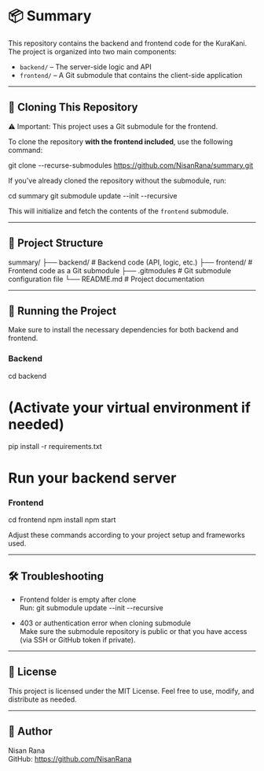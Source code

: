 # 📦 Summary

This repository contains the backend and frontend code for the KuraKani. The project is organized into two main components:

- `backend/` – The server-side logic and API
- `frontend/` – A Git submodule that contains the client-side application

---

## 🚀 Cloning This Repository

⚠️ Important: This project uses a Git submodule for the frontend.

To clone the repository **with the frontend included**, use the following command:

git clone --recurse-submodules https://github.com/NisanRana/summary.git

If you've already cloned the repository without the submodule, run:

cd summary
git submodule update --init --recursive

This will initialize and fetch the contents of the `frontend` submodule.

---

## 📁 Project Structure

summary/
├── backend/          # Backend code (API, logic, etc.)
├── frontend/         # Frontend code as a Git submodule
├── .gitmodules       # Git submodule configuration file
└── README.md         # Project documentation

---

## 🧪 Running the Project

Make sure to install the necessary dependencies for both backend and frontend.

### Backend

cd backend
# (Activate your virtual environment if needed)
pip install -r requirements.txt
# Run your backend server

### Frontend

cd frontend
npm install
npm start

Adjust these commands according to your project setup and frameworks used.

---

## 🛠 Troubleshooting

- Frontend folder is empty after clone  
  Run:
  git submodule update --init --recursive

- 403 or authentication error when cloning submodule  
  Make sure the submodule repository is public or that you have access (via SSH or GitHub token if private).

---

## 📄 License

This project is licensed under the MIT License. Feel free to use, modify, and distribute as needed.

---

## 👤 Author

Nisan Rana  
GitHub: https://github.com/NisanRana

